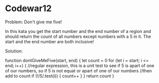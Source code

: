 # Codewar12

Problem:
Don't give me five!

In this kata you get the start number and the end number of a region and should return the count of all numbers except numbers 
with a 5 in it. The start and the end number are both inclusive!

Solution:

function dontGiveMeFive(start, end) {
  let count = 0
  for (let i = start; i <= end; i++) {
    //regular expression, this is a unit test to see if 5 is apart of one of our numbers, so if 5 is not equat or apart of one of our numbers
    //then add to count
    if (!/5/.test(i)) {
      count++
    }
  }
  return count
}
